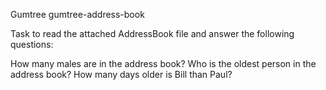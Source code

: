 Gumtree gumtree-address-book

Task to read the attached AddressBook file and answer the following questions:

How many males are in the address book?
Who is the oldest person in the address book?
How many days older is Bill than Paul?